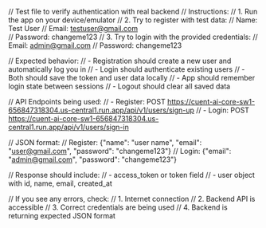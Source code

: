 // Test file to verify authentication with real backend
// Instructions:
// 1. Run the app on your device/emulator
// 2. Try to register with test data:
//    Name: Test User
//    Email: testuser@gmail.com  
//    Password: changeme123
// 3. Try to login with the provided credentials:
//    Email: admin@gmail.com
//    Password: changeme123

// Expected behavior:
// - Registration should create a new user and automatically log you in
// - Login should authenticate existing users
// - Both should save the token and user data locally
// - App should remember login state between sessions
// - Logout should clear all saved data

// API Endpoints being used:
// - Register: POST https://cuent-ai-core-sw1-656847318304.us-central1.run.app/api/v1/users/sign-up
// - Login: POST https://cuent-ai-core-sw1-656847318304.us-central1.run.app/api/v1/users/sign-in

// JSON format:
// Register: {"name": "user name", "email": "user@gmail.com", "password": "changeme123"}
// Login: {"email": "admin@gmail.com", "password": "changeme123"}

// Response should include:
// - access_token or token field
// - user object with id, name, email, created_at

// If you see any errors, check:
// 1. Internet connection
// 2. Backend API is accessible
// 3. Correct credentials are being used
// 4. Backend is returning expected JSON format
